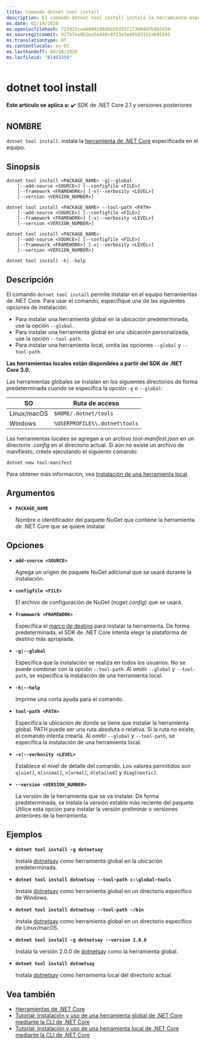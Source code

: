 ```yaml
---
title: Comando dotnet tool install
description: El comando dotnet tool install instala la herramienta especificada de .NET Core en el equipo.
ms.date: 02/14/2020
ms.openlocfilehash: 723d25caa6009288dbb55d55f173b04d7b983450
ms.sourcegitcommit: 927b7ea6b2ea5a440c8f23e3e66503152eb85591
ms.translationtype: HT
ms.contentlocale: es-ES
ms.lasthandoff: 04/16/2020
ms.locfileid: "81463359"
---
```

# <a name="dotnet-tool-install"></a>dotnet tool install

**Este artículo se aplica a:** ✔️ SDK de .NET Core 2.1 y versiones posteriores

## <a name="name"></a>NOMBRE

`dotnet tool install`: instala la [herramienta de .NET Core](global-tools.md) especificada en el equipo.

## <a name="synopsis"></a>Sinopsis

```dotnetcli
dotnet tool install <PACKAGE_NAME> -g|--global
    [--add-source <SOURCE>] [--configfile <FILE>]
    [--framework <FRAMEWORK>] [-v|--verbosity <LEVEL>]
    [--version <VERSION_NUMBER>]

dotnet tool install <PACKAGE_NAME> --tool-path <PATH>
    [--add-source <SOURCE>] [--configfile <FILE>]
    [--framework <FRAMEWORK>] [-v|--verbosity <LEVEL>]
    [--version <VERSION_NUMBER>]

dotnet tool install <PACKAGE_NAME>
    [--add-source <SOURCE>] [--configfile <FILE>]
    [--framework <FRAMEWORK>] [-v|--verbosity <LEVEL>]
    [--version <VERSION_NUMBER>]

dotnet tool install -h|--help
```

## <a name="description"></a>Descripción

El comando `dotnet tool install` permite instalar en el equipo herramientas de .NET Core. Para usar el comando, especifique una de las siguientes opciones de instalación:

* Para instalar una herramienta global en la ubicación predeterminada, use la opción `--global`.
* Para instalar una herramienta global en una ubicación personalizada, use la opción `--tool-path`.
* Para instalar una herramienta local, omita las opciones `--global` y `--tool-path`.

**Las herramientas locales están disponibles a partir del SDK de .NET Core 3.0.**

Las herramientas globales se instalan en los siguientes directorios de forma predeterminada cuando se especifica la opción `-g` o `--global`:

| SO          | Ruta de acceso                          |
|-------------|-------------------------------|
| Linux/macOS | `$HOME/.dotnet/tools`         |
| Windows     | `%USERPROFILE%\.dotnet\tools` |

Las herramientas locales se agregan a un archivo *tool-manifest.json* en un directorio *.config* en el directorio actual. Si aún no existe un archivo de manifiesto, créelo ejecutando el siguiente comando:

```dotnetcli
dotnet new tool-manifest
```

Para obtener más información, vea [Instalación de una herramienta local](global-tools.md#install-a-local-tool).

## <a name="arguments"></a>Argumentos

- **`PACKAGE_NAME`**

  Nombre o identificador del paquete NuGet que contiene la herramienta de .NET Core que se quiere instalar.

## <a name="options"></a>Opciones

- **`add-source <SOURCE>`**

  Agrega un origen de paquete NuGet adicional que se usará durante la instalación.

- **`configfile <FILE>`**

  El archivo de configuración de NuGet (*nuget.config*) que se usará.

- **`framework <FRAMEWORK>`**

  Especifica el [marco de destino](../../standard/frameworks.md) para instalar la herramienta. De forma predeterminada, el SDK de .NET Core intenta elegir la plataforma de destino más apropiada.

- **`-g|--global`**

  Especifica que la instalación se realiza en todos los usuarios. No se puede combinar con la opción `--tool-path`. Al omitir `--global` y `--tool-path`, se especifica la instalación de una herramienta local.

- **`-h|--help`**

  Imprime una corta ayuda para el comando.

- **`tool-path <PATH>`**

  Especifica la ubicación de donde se tiene que instalar la herramienta global. PATH puede ser una ruta absoluta o relativa. Si la ruta no existe, el comando intenta crearla. Al omitir `--global` y `--tool-path`, se especifica la instalación de una herramienta local.

- **`-v|--verbosity <LEVEL>`**

  Establece el nivel de detalle del comando. Los valores permitidos son `q[uiet]`, `m[inimal]`, `n[ormal]`, `d[etailed]` y `diag[nostic]`.

- **`--version <VERSION_NUMBER>`**

  La versión de la herramienta que se va instalar. De forma predeterminada, se instala la versión estable más reciente del paquete. Utilice esta opción para instalar la versión preliminar o versiones anteriores de la herramienta.

## <a name="examples"></a>Ejemplos

- **`dotnet tool install -g dotnetsay`**

  Instala [dotnetsay](https://www.nuget.org/packages/dotnetsay/) como herramienta global en la ubicación predeterminada.

- **`dotnet tool install dotnetsay --tool-path c:\global-tools`**

  Instala [dotnetsay](https://www.nuget.org/packages/dotnetsay/) como herramienta global en un directorio específico de Windows.

- **`dotnet tool install dotnetsay --tool-path ~/bin`**

  Instala [dotnetsay](https://www.nuget.org/packages/dotnetsay/) como herramienta global en un directorio específico de Linux/macOS.

- **`dotnet tool install -g dotnetsay --version 2.0.0`**

  Instala la versión 2.0.0 de [dotnetsay](https://www.nuget.org/packages/dotnetsay/) como la herramienta global.

- **`dotnet tool install dotnetsay`**

  Instala [dotnetsay](https://www.nuget.org/packages/dotnetsay/) como herramienta local del directorio actual.

## <a name="see-also"></a>Vea también

- [Herramientas de .NET Core](global-tools.md)
- [Tutorial: Instalación y uso de una herramienta global de .NET Core mediante la CLI de .NET Core](global-tools-how-to-use.md)
- [Tutorial: Instalación y uso de una herramienta local de .NET Core mediante la CLI de .NET Core](local-tools-how-to-use.md)
